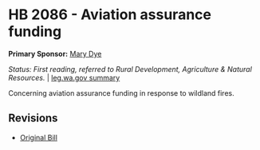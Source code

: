 # HB 2086 - Aviation assurance funding
**Primary Sponsor:** [Mary Dye](/person/leg/mary.dye.md)

*Status: First reading, referred to Rural Development, Agriculture & Natural Resources.* | [leg.wa.gov summary](https://app.leg.wa.gov/billsummary?BillNumber=2086&Year=2021)

Concerning aviation assurance funding in response to wildland fires.

## Revisions
* [Original Bill](1/)